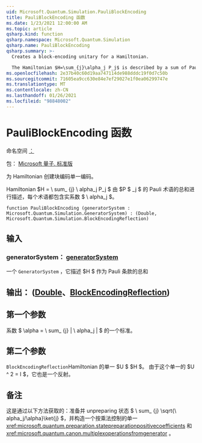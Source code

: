 ```yaml
---
uid: Microsoft.Quantum.Simulation.PauliBlockEncoding
title: PauliBlockEncoding 函数
ms.date: 1/23/2021 12:00:00 AM
ms.topic: article
qsharp.kind: function
qsharp.namespace: Microsoft.Quantum.Simulation
qsharp.name: PauliBlockEncoding
qsharp.summary: >-
  Creates a block-encoding unitary for a Hamiltonian.

  The Hamiltonian $H=\sum_{j}\alpha_j P_j$ is described by a sum of Pauli terms $P_j$, each with real coefficient $\alpha_j$.
ms.openlocfilehash: 2e37b40c60d19aa747114de988dddc19f0d7c50b
ms.sourcegitcommit: 71605ea9cc630e84e7ef29027e1f0ea06299747e
ms.translationtype: MT
ms.contentlocale: zh-CN
ms.lasthandoff: 01/26/2021
ms.locfileid: "98848002"
---
```

# <a name="pauliblockencoding-function"></a>PauliBlockEncoding 函数

命名空间 [：](xref:Microsoft.Quantum.Simulation)

包： [Microsoft 量子. 标准版](https://nuget.org/packages/Microsoft.Quantum.Standard)


为 Hamiltonian 创建块编码单一编码。

Hamiltonian $H = \ sum_ {j} \ alpha_j P_j $ 由 $P $ _j $ 的 Pauli 术语的总和进行描述，每个术语都包含实系数 $ \ alpha_j $。

```qsharp
function PauliBlockEncoding (generatorSystem : Microsoft.Quantum.Simulation.GeneratorSystem) : (Double, Microsoft.Quantum.Simulation.BlockEncodingReflection)
```


## <a name="input"></a>输入

### <a name="generatorsystem--generatorsystem"></a>generatorSystem： [generatorSystem](xref:Microsoft.Quantum.Simulation.GeneratorSystem)

一个 `GeneratorSystem` ，它描述 $H $ 作为 Pauli 条款的总和



## <a name="output--doubleblockencodingreflection"></a>输出： ([Double](xref:microsoft.quantum.lang-ref.double)、[BlockEncodingReflection](xref:Microsoft.Quantum.Simulation.BlockEncodingReflection)) 

## <a name="first-parameter"></a>第一个参数

系数 $ \alpha = \ sum_ {j} | \ alpha_j | $ 的一个标准。

## <a name="second-parameter"></a>第二个参数

`BlockEncodingReflection`Hamiltonian 的单一 $U $ $H $。 由于这个单一的 $U ^ 2 = I $，它也是一个反射。

## <a name="remarks"></a>备注

这是通过以下方法获取的：准备并 unpreparing 状态 $ \ sum_ {j} \sqrt{\ alpha_j/\alpha}\ket{j} $，并构造一个按乘法控制的单一 <xref:microsoft.quantum.preparation.statepreparationpositivecoefficients> 和 <xref:microsoft.quantum.canon.multiplexoperationsfromgenerator> 。